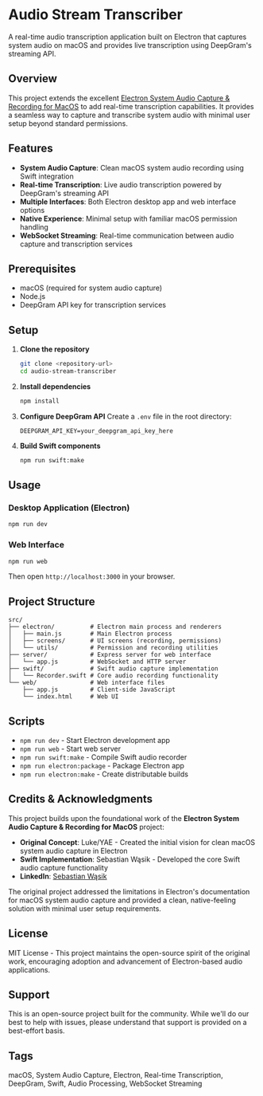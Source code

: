 # Audio Stream Transcriber

A real-time audio transcription application built on Electron that captures system audio on macOS and provides live transcription using DeepGram's streaming API.

## Overview

This project extends the excellent [Electron System Audio Capture & Recording for MacOS](https://github.com/lukeyaegerjones/electron-system-audio-recorder) to add real-time transcription capabilities. It provides a seamless way to capture and transcribe system audio with minimal user setup beyond standard permissions.

## Features

- **System Audio Capture**: Clean macOS system audio recording using Swift integration
- **Real-time Transcription**: Live audio transcription powered by DeepGram's streaming API
- **Multiple Interfaces**: Both Electron desktop app and web interface options
- **Native Experience**: Minimal setup with familiar macOS permission handling
- **WebSocket Streaming**: Real-time communication between audio capture and transcription services

## Prerequisites

- macOS (required for system audio capture)
- Node.js
- DeepGram API key for transcription services

## Setup

1. **Clone the repository**
   ```bash
   git clone <repository-url>
   cd audio-stream-transcriber
   ```

2. **Install dependencies**
   ```bash
   npm install
   ```

3. **Configure DeepGram API**
   Create a `.env` file in the root directory:
   ```
   DEEPGRAM_API_KEY=your_deepgram_api_key_here
   ```

4. **Build Swift components**
   ```bash
   npm run swift:make
   ```

## Usage

### Desktop Application (Electron)
```bash
npm run dev
```

### Web Interface
```bash
npm run web
```
Then open `http://localhost:3000` in your browser.

## Project Structure

```
src/
├── electron/          # Electron main process and renderers
│   ├── main.js        # Main Electron process
│   ├── screens/       # UI screens (recording, permissions)
│   └── utils/         # Permission and recording utilities
├── server/            # Express server for web interface
│   └── app.js         # WebSocket and HTTP server
├── swift/             # Swift audio capture implementation
│   └── Recorder.swift # Core audio recording functionality
└── web/               # Web interface files
    ├── app.js         # Client-side JavaScript
    └── index.html     # Web UI
```

## Scripts

- `npm run dev` - Start Electron development app
- `npm run web` - Start web server
- `npm run swift:make` - Compile Swift audio recorder
- `npm run electron:package` - Package Electron app
- `npm run electron:make` - Create distributable builds

## Credits & Acknowledgments

This project builds upon the foundational work of the **Electron System Audio Capture & Recording for MacOS** project:

- **Original Concept**: Luke/YAE - Created the initial vision for clean macOS system audio capture in Electron
- **Swift Implementation**: Sebastian Wąsik - Developed the core Swift audio capture functionality
- **LinkedIn**: [Sebastian Wąsik](https://www.linkedin.com/in/sebastian-w%C4%85sik-b23840174/)

The original project addressed the limitations in Electron's documentation for macOS system audio capture and provided a clean, native-feeling solution with minimal user setup requirements.

## License

MIT License - This project maintains the open-source spirit of the original work, encouraging adoption and advancement of Electron-based audio applications.

## Support

This is an open-source project built for the community. While we'll do our best to help with issues, please understand that support is provided on a best-effort basis.

## Tags

macOS, System Audio Capture, Electron, Real-time Transcription, DeepGram, Swift, Audio Processing, WebSocket Streaming
